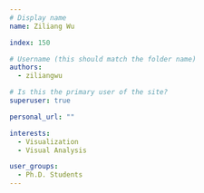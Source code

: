 ```yaml
---
# Display name
name: Ziliang Wu

index: 150

# Username (this should match the folder name)
authors:
  - ziliangwu

# Is this the primary user of the site?
superuser: true

personal_url: ""

interests:
  - Visualization
  - Visual Analysis

user_groups:
  - Ph.D. Students
---
```

